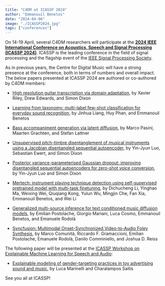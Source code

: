 ```yaml
---
title: "C4DM at ICASSP 2024"
author: "Emmanouil Benetos"
date: "2024-04-06"
image: "./ICASSP2024.jpg"
tags: ["conferences"]
---
```


On 14-19 April, several C4DM researchers will participate at the <b>[2024 IEEE International Conference on Acoustics, Speech and Signal Processing (ICASSP 2024)](https://2024.ieeeicassp.org/)</b>. ICASSP is the leading conference in the field of signal processing and the flagship event of the [IEEE Signal Processing Society](https://signalprocessingsociety.org/).

As in previous years, the Centre for Digital Music will have a strong presence at the conference, both in terms of numbers and overall impact. The below papers presented at ICASSP 2024 are authored or co-authored by C4DM members:

* [High resolution guitar transcription via domain adaptation](https://ieeexplore.ieee.org/document/10446182), by Xavier Riley, Drew Edwards, and Simon Dixon

* [Learning from taxonomy: multi-label few-shot classification for everyday sound recognition](https://ieeexplore.ieee.org/document/10446908), by Jinhua Liang, Huy Phan, and Emmanouil Benetos

* [Bass accompaniment generation via latent diffusion](https://ieeexplore.ieee.org/document/10446400), by Marco Pasini, Maarten Grachten, and Stefan Lattner

* [Unsupervised pitch-timbre disentanglement of musical instruments using a Jacobian disentangled sequential autoencoder](https://ieeexplore.ieee.org/document/10447564), by Yin-Jyun Luo, Sebastian Ewert, and Simon Dixon

* [Posterior variance-parameterised Gaussian dropout: improving disentangled sequential autoencoders for zero-shot voice conversion](https://ieeexplore.ieee.org/document/10447835), by Yin-Jyun Luo and Simon Dixon

* [Mertech: instrument playing technique detection using self-supervised pretrained model with multi-task finetuning](https://ieeexplore.ieee.org/document/10447445), by Dichucheng Li, Yinghao Ma, Weixing Wei, Qiuqiang Kong, Yulun Wu, Mingjin Che, Fan Xia, Emmanouil Benetos, and Wei Li

* [Generalized multi-source inference for text conditioned music diffusion models](https://ieeexplore.ieee.org/document/10447122), by Emilian Postolache, Giorgio Mariani, Luca Cosmo, Emmanouil Benetos, and Emanuele Rodolà

* [Syncfusion: Multimodal Onset-Synchronized Video-to-Audio Foley Synthesis](https://ieeexplore.ieee.org/document/10447063), by Marco Comunità, Riccardo F. Gramaccioni, Emilian Postolache, Emanuele Rodolà, Danilo Comminiello, and Joshua D. Reiss

The following paper will be presented at the [ICASSP Workshop on Explainable Machine Learning for Speech and Audio](https://xai-sa-workshop.github.io/web/Home.html): 

* [Explainable modeling of gender-targeting practices in toy advertising sound and music](https://www.researchgate.net/publication/379085262_Explainable_Modeling_of_Gender-Targeting_Practices_in_Toy_Advertising_Sound_and_Music), by Luca Marinelli and Charalampos Saitis

See you all at ICASSP!
